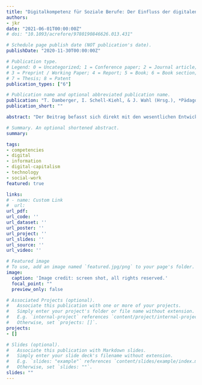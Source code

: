```yaml
---
title: "Digitalkompetenz für Soziale Berufe: Der Einfluss der digitalen Informatisierung auf Lehre und Ausbildungsprofile"
authors:
- jkr
date: "2021-06-01T00:00:00Z"
# doi: "10.1093/acrefore/9780190846626.013.431"

# Schedule page publish date (NOT publication's date).
publishDate: "2020-11-30T00:00:00Z"

# Publication type.
# Legend: 0 = Uncategorized; 1 = Conference paper; 2 = Journal article;
# 3 = Preprint / Working Paper; 4 = Report; 5 = Book; 6 = Book section;
# 7 = Thesis; 8 = Patent
publication_types: ["6"]

# Publication name and optional abbreviated publication name.
publication: "T. Damberger, I. Schell-Kiehl, & J. Wahl (Hrsg.), *Pädagogik, Soziale Arbeit und Digitalität*. Beltz Juventa"
publication_short: ""

abstract: "Der Beitrag befasst sich direkt mit den wesentlichen Entwicklungen für die im Konzept des Buches erläuterten Herausforderungen als Folge der Digitalisierung für Pädagogik und Soziale Arbeit. Der Fokus liegt dabei auf der gestiegenen Bedeutung von Information und Daten als besondere Formen der Kodifizierung von Normen und Eröffnung, bzw. Beschränkung von gesellschaftlicher und sozialer Handlungsoptionen als Folge der Digitalisierung. Er stellt zum einen die dafür notwendigen methodischen und analytischen Kompetenzen vor. Zum anderen wird aber auch die Notwendigkeit der aktiven Weiterbildung und Erweiterung des Kompetenzprofils der Lehrvermittelnden angesprochen. Dies geschieht im Text auf Grundlage einer vorgeschalteten Diskussion der Beschreibung der transformativen Prozesse mit Hilfe des Ansatzes des digitalen Kapitalismus, der technologisch mitbedingte und damit verbundene soziale, normative und gesellschaftlicheVeränderungen in einem erweiterten analytischen Paradigma erfasst und in vorgeschaltete Entwicklungen einzubetten vermag."

# Summary. An optional shortened abstract.
summary:

tags:
- competencies
- digital
- information
- digital-capitalism
- technology
- social-work
featured: true

links:
# - name: Custom Link
#  url:
url_pdf:
url_code: ''
url_dataset: ''
url_poster: ''
url_project: ''
url_slides: ''
url_source: ''
url_video: ''

# Featured image
# To use, add an image named `featured.jpg/png` to your page's folder.
image:
  caption: 'Image credit: screen shot, all rights reserved.'
  focal_point: ""
  preview_only: false

# Associated Projects (optional).
#   Associate this publication with one or more of your projects.
#   Simply enter your project's folder or file name without extension.
#   E.g. `internal-project` references `content/project/internal-project/index.md`.
#   Otherwise, set `projects: []`.
projects:
- []

# Slides (optional).
#   Associate this publication with Markdown slides.
#   Simply enter your slide deck's filename without extension.
#   E.g. `slides: "example"` references `content/slides/example/index.md`.
#   Otherwise, set `slides: ""`.
slides: ""
---
```

